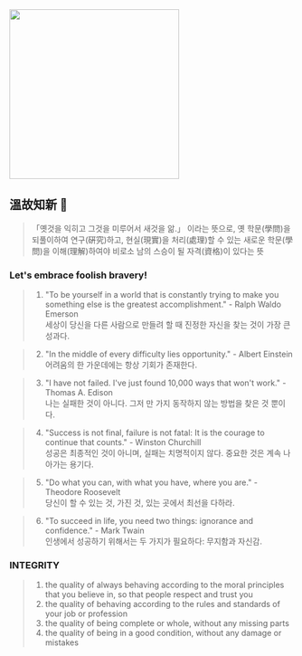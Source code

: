 <img src="https://user-images.githubusercontent.com/111423116/235037325-c62b5c41-d0e9-4957-98c1-8471c7988343.png"  width="300" height="300">

## 溫故知新 🍊
> 「옛것을 익히고 그것을 미루어서 새것을 앎.」 이라는 뜻으로, 옛 학문(學問)을 되풀이하여 연구(硏究)하고, 현실(現實)을 처리(處理)할 수 있는 새로운 학문(學問)을 이해(理解)하여야 비로소 남의 스승이 될 자격(資格)이 있다는 뜻

### Let's embrace foolish bravery!

> 1. "To be yourself in a world that is constantly trying to make you something else is the greatest accomplishment." - Ralph Waldo Emerson   
> 세상이 당신을 다른 사람으로 만들려 할 때 진정한 자신을 찾는 것이 가장 큰 성과다.

> 2. "In the middle of every difficulty lies opportunity." - Albert Einstein   
> 어려움의 한 가운데에는 항상 기회가 존재한다.

> 3. "I have not failed. I've just found 10,000 ways that won't work." - Thomas A. Edison   
> 나는 실패한 것이 아니다. 그저 만 가지 동작하지 않는 방법을 찾은 것 뿐이다.

> 4. "Success is not final, failure is not fatal: It is the courage to continue that counts." - Winston Churchill   
> 성공은 최종적인 것이 아니며, 실패는 치명적이지 않다. 중요한 것은 계속 나아가는 용기다.

> 5. "Do what you can, with what you have, where you are." - Theodore Roosevelt   
> 당신이 할 수 있는 것, 가진 것, 있는 곳에서 최선을 다하라.

> 6. "To succeed in life, you need two things: ignorance and confidence." - Mark Twain   
> 인생에서 성공하기 위해서는 두 가지가 필요하다: 무지함과 자신감.

### INTEGRITY

> 1. the quality of always behaving according to the moral principles that you believe in, so that people respect and trust you
> 2. the quality of behaving according to the rules and standards of your job or profession
> 3. the quality of being complete or whole, without any missing parts
> 4. the quality of being in a good condition, without any damage or mistakes
